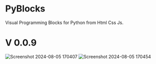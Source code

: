 # PyBlocks
Visual Programming Blocks for Python  from Html Css Js.
# V 0.0.9
![Screenshot 2024-08-05 170407](https://github.com/user-attachments/assets/60dfcf49-dd0e-4715-8f25-10de6abccf0c)
![Screenshot 2024-08-05 170454](https://github.com/user-attachments/assets/e6fdb0a1-9189-4126-829c-be1eab6781bb)
